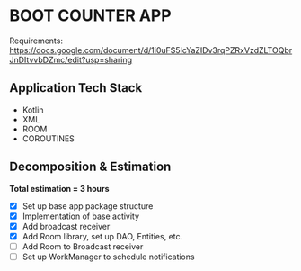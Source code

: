 # BOOT COUNTER APP

Requirements:
https://docs.google.com/document/d/1i0uFS5IcYaZIDv3rqPZRxVzdZLTOQbrJnDItvvbDZmc/edit?usp=sharing

## Application Tech Stack
- Kotlin
- XML
- ROOM
- COROUTINES

## Decomposition & Estimation

**Total estimation = 3 hours**
 - [x] Set up base app package structure
 - [x] Implementation of base activity
 - [x] Add broadcast receiver
 - [x] Add Room library, set up DAO, Entities, etc.
 - [ ] Add Room to Broadcast receiver
 - [ ] Set up WorkManager to schedule notifications
